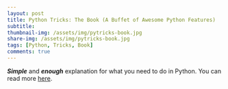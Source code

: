 ```yaml
---
layout: post
title: Python Tricks: The Book (A Buffet of Awesome Python Features)
subtitle: 
thumbnail-img: /assets/img/pytricks-book.jpg
share-img: /assets/img/pytricks-book.jpg
tags: [Python, Tricks, Book]
comments: true
---
```


**_Simple_** and **_enough_** explanation for what you need to do in Python. 
You can read more [here](https://realpython.com/products/python-tricks-book/).

